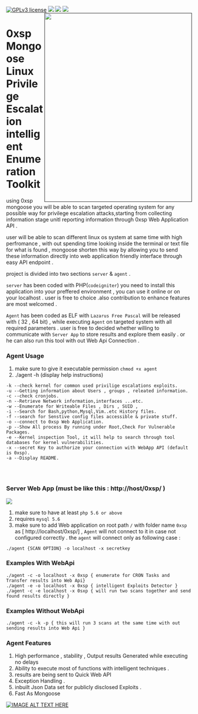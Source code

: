 [![GPLv3 license](https://img.shields.io/badge/License-GPLv3-blue.svg)](http://perso.crans.org/besson/LICENSE.html)
[<img src="https://img.shields.io/badge/slack-@0xsp/npp-yellow.svg?logo=slack">](https://0xsp.slack.com/messages/CK3J9QWF2/)
[<img src="https://img.shields.io/badge/build%20with-Lazarus-red.svg">](https://www.lazarus-ide.org/)
[<img src="https://img.shields.io/badge/sponsored%20by-Secploit-green.svg">](https://secploit.com/)
[<img align="right" src="https://secploit.com/static/0xsp/trans.png" height="512" width="400">]()
# 0xsp Mongoose Linux Privilege Escalation intelligent Enumeration Toolkit

using 0xsp mongoose you will be able to scan targeted operating system for any possible way for privilege escalation attacks,starting from 
collecting information stage unitl reporting information through 0xsp Web Application API . 

user will be able to scan different linux os system at same time with high perfromance , with out spending time looking inside the terminal or text file for what is found , mongoose shorten this way by allowing you to send these information directly into web application friendly interface through easy API endpoint . 

project is divided into two sections `server` & `agent` . 

`server` has been coded with PHP(`codeigniter`) you need to install this application into your preffered environment , you can use it online or on your localhost . user is free to choice .also contribution to enhance features are most welcomed .

`Agent` has been coded as ELF with `Lazarus Free Pascal` will be released with ( 32 , 64 bit) ,
while executing `Agent` on targeted system with all required parameters . user is free to decided whether  willing to communicate with `Server App` to store results and explore them easily . or he can also run this tool with out Web Api Connection . 



### Agent Usage 

1. make sure to give it executable permission `chmod +x agent`
2. ./agent -h (display help instructions) 

```
-k --check kernel for common used privilige escalations exploits. 
-u --Getting information about Users , groups , releated information.
-c --check cronjobs. 
-n --Retrieve Network information,interfaces ...etc.
-w --Enumerate for Writeable Files , Dirs , SUID , 
-i --Search for Bash,python,Mysql,Vim..etc History files.
-f --search for Senstive config files accessible & private stuff. 
-o --connect to 0xsp Web Application. 
-p --Show All process By running under Root,Check For Vulnerable Packages. 
-e --Kernel inspection Tool, it will help to search through tool databases for kernel vulnerabilities. 
-x --secret Key to authorize your connection with WebApp API (default is 0xsp). 
-a --Display README. 




```

### Server Web App (must be like this  : http://host/0xsp/ )

[<img src="https://secploit.com/static/0xsp/web.png">]()

1. make sure to have at least `php 5.6 or above` 
2. requires  `mysql 5.6` 
3. make sure to add Web application on root path `/` with folder name  `0xsp` as  [ http://localhost/0xsp/]  , `Agent` will not connect to it in case not configured correctly . the `agent` will connect only as following case : 
```
./agent {SCAN OPTION} -o localhost -x secretkey
```


### Examples With WebApi  

```
./agent -c -o localhost -x 0xsp { enumerate for CRON Tasks and Transfer results into Web Api} 
./agent -e -o localhost -x 0xsp { intelligent Exploits Detector }
./agent -c -e localhost -x 0sxp { will run two scans together and send found results directly }
```

### Examples Without WebApi

```
./agent -c -k -p { this will run 3 scans at the same time with out sending results into Web Api }
```

### Agent Features 

1. High performance , stability , Output results Generated while executing no delays 
2. Ability to execute most of functions with intelligent techniques . 
3. results are being sent to Quick Web API
4. Exception Handling . 
5. inbuilt Json Data set for publicly disclosed Exploits . 
6. Fast As Mongoose 

[![IMAGE ALT TEXT HERE](https://img.youtube.com/vi/lG3HS7a9sVc/0.jpg)](https://www.youtube.com/watch?v=lG3HS7a9sVc)
